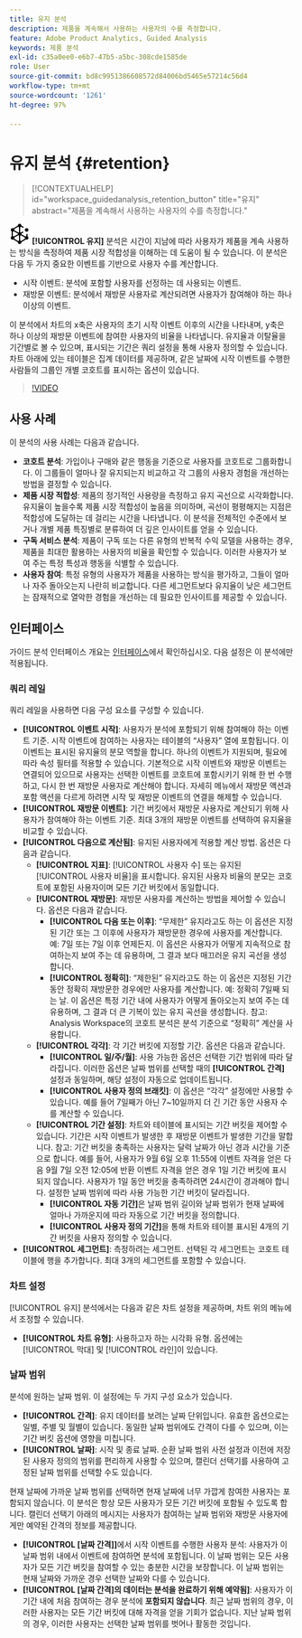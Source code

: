 ```yaml
---
title: 유지 분석
description: 제품을 계속해서 사용하는 사용자의 수를 측정합니다.
feature: Adobe Product Analytics, Guided Analysis
keywords: 제품 분석
exl-id: c35a0ee0-e6b7-47b5-a5bc-308cde1585de
role: User
source-git-commit: bd8c9951386608572d84006bd5465e57214c56d4
workflow-type: tm+mt
source-wordcount: '1261'
ht-degree: 97%

---
```


# 유지 분석 {#retention}

<!-- markdownlint-disable MD034 -->

>[!CONTEXTUALHELP]
>id="workspace_guidedanalysis_retention_button"
>title="유지"
>abstract="제품을 계속해서 사용하는 사용자의 수를 측정합니다."

<!-- markdownlint-enable MD034 -->

![유지](/help/assets/icons/Retention.svg) **[!UICONTROL 유지]** 분석은 시간이 지남에 따라 사용자가 제품을 계속 사용하는 방식을 측정하여 제품 시장 적합성을 이해하는 데 도움이 될 수 있습니다. 이 분석은 다음 두 가지 중요한 이벤트를 기반으로 사용자 수를 계산합니다.

* 시작 이벤트: 분석에 포함할 사용자를 선정하는 데 사용되는 이벤트.
* 재방문 이벤트: 분석에서 재방문 사용자로 계산되려면 사용자가 참여해야 하는 하나 이상의 이벤트.

이 분석에서 차트의 x축은 사용자의 초기 시작 이벤트 이후의 시간을 나타내며, y축은 하나 이상의 재방문 이벤트에 참여한 사용자의 비율을 나타냅니다. 유지율과 이탈율을 기간별로 볼 수 있으며, 표시되는 기간은 쿼리 설정을 통해 사용자 정의할 수 있습니다. 차트 아래에 있는 테이블은 집계 데이터를 제공하며, 같은 날짜에 시작 이벤트를 수행한 사람들의 그룹인 개별 코호트를 표시하는 옵션이 있습니다.

>[!VIDEO](https://video.tv.adobe.com/v/3430503/?quality=12&learn=on)


## 사용 사례

이 분석의 사용 사례는 다음과 같습니다.

* **코호트 분석**: 가입이나 구매와 같은 행동을 기준으로 사용자를 코호트로 그룹화합니다. 이 그룹들이 얼마나 잘 유지되는지 비교하고 각 그룹의 사용자 경험을 개선하는 방법을 결정할 수 있습니다.
* **제품 시장 적합성**: 제품의 정기적인 사용량을 측정하고 유지 곡선으로 시각화합니다. 유지율이 높을수록 제품 시장 적합성이 높음을 의미하며, 곡선이 평평해지는 지점은 적합성에 도달하는 데 걸리는 시간을 나타냅니다. 이 분석을 전체적인 수준에서 보거나 개별 제품 특징별로 분류하여 더 깊은 인사이트를 얻을 수 있습니다.
* **구독 서비스 분석**: 제품이 구독 또는 다른 유형의 반복적 수익 모델을 사용하는 경우, 제품을 최대한 활용하는 사용자의 비율을 확인할 수 있습니다. 이러한 사용자가 보여 주는 특정 특성과 행동을 식별할 수 있습니다.
* **사용자 참여**: 특정 유형의 사용자가 제품을 사용하는 방식을 평가하고, 그들이 얼마나 자주 돌아오는지 나란히 비교합니다. 다른 세그먼트보다 유지율이 낮은 세그먼트는 잠재적으로 열악한 경험을 개선하는 데 필요한 인사이트를 제공할 수 있습니다.

## 인터페이스

가이드 분석 인터페이스 개요는 [인터페이스](../overview.md#interface)에서 확인하십시오. 다음 설정은 이 분석에만 적용됩니다.

### 쿼리 레일

쿼리 레일을 사용하면 다음 구성 요소를 구성할 수 있습니다.

* **[!UICONTROL 이벤트 시작]**: 사용자가 분석에 포함되기 위해 참여해야 하는 이벤트 기준. 시작 이벤트에 참여하는 사용자는 테이블의 “사용자” 열에 포함됩니다. 이 이벤트는 표시된 유지율의 분모 역할을 합니다. 하나의 이벤트가 지원되며, 필요에 따라 속성 필터를 적용할 수 있습니다. 기본적으로 시작 이벤트와 재방문 이벤트는 연결되어 있으므로 사용자는 선택한 이벤트를 코호트에 포함시키기 위해 한 번 수행하고, 다시 한 번 재방문 사용자로 계산해야 합니다. 자세히 메뉴에서 재방문 액션과 포함 액션을 다르게 하려면 시작 및 재방문 이벤트의 연결을 해제할 수 있습니다.
* **[!UICONTROL 재방문 이벤트]**: 기간 버킷에서 재방문 사용자로 계산되기 위해 사용자가 참여해야 하는 이벤트 기준. 최대 3개의 재방문 이벤트를 선택하여 유지율을 비교할 수 있습니다.
* **[!UICONTROL 다음으로 계산됨]**: 유지된 사용자에게 적용할 계산 방법. 옵션은 다음과 같습니다.
   * **[!UICONTROL 지표]**: [!UICONTROL 사용자 수] 또는 유지된 [!UICONTROL 사용자 비율]을 표시합니다. 유지된 사용자 비율의 분모는 코호트에 포함된 사용자이며 모든 기간 버킷에서 동일합니다.
   * **[!UICONTROL 재방문]**: 재방문 사용자를 계산하는 방법을 제어할 수 있습니다. 옵션은 다음과 같습니다.
      * **[!UICONTROL 다음 또는 이후]**: “무제한” 유지라고도 하는 이 옵션은 지정된 기간 또는 그 이후에 사용자가 재방문한 경우에 사용자를 계산합니다. 예: 7일 또는 7일 이후 언제든지. 이 옵션은 사용자가 어떻게 지속적으로 참여하는지 보여 주는 데 유용하며, 그 결과 보다 매끄러운 유지 곡선을 생성합니다.
      * **[!UICONTROL 정확히]**: “제한된” 유지라고도 하는 이 옵션은 지정된 기간 동안 정확히 재방문한 경우에만 사용자를 계산합니다. 예: 정확히 7일째 되는 날. 이 옵션은 특정 기간 내에 사용자가 어떻게 돌아오는지 보여 주는 데 유용하며, 그 결과 더 큰 기복이 있는 유지 곡선을 생성합니다. 참고: Analysis Workspace의 코호트 분석은 분석 기준으로 “정확히” 계산을 사용합니다.
   * **[!UICONTROL 각각]**: 각 기간 버킷에 지정할 기간. 옵션은 다음과 같습니다.
      * **[!UICONTROL 일/주/월]**: 사용 가능한 옵션은 선택한 기간 범위에 따라 달라집니다. 이러한 옵션은 날짜 범위를 선택할 때의 **[!UICONTROL 간격]** 설정과 동일하며, 해당 설정이 자동으로 업데이트됩니다.
      * **[!UICONTROL 사용자 정의 브래킷]**: 이 옵션은 “각각” 설정에만 사용할 수 있습니다. 예를 들어 7일째가 아닌 7~10일까지 더 긴 기간 동안 사용자 수를 계산할 수 있습니다.
   * **[!UICONTROL 기간 설정]**: 차트와 테이블에 표시되는 기간 버킷을 제어할 수 있습니다. 기간은 시작 이벤트가 발생한 후 재방문 이벤트가 발생한 기간을 말합니다. 참고: 기간 버킷을 충족하는 사용자는 달력 날짜가 아닌 경과 시간을 기준으로 합니다. 예를 들어, 사용자가 9월 6일 오후 11:55에 이벤트 자격을 얻은 다음 9월 7일 오전 12:05에 반환 이벤트 자격을 얻은 경우 1일 기간 버킷에 표시되지 않습니다. 사용자가 1일 동안 버킷을 충족하려면 24시간이 경과해야 합니다. 설정한 날짜 범위에 따라 사용 가능한 기간 버킷이 달라집니다.
      * **[!UICONTROL 자동 기간]**&#x200B;은 날짜 범위 길이와 날짜 범위가 현재 날짜에 얼마나 가까운지에 따라 자동으로 기간 버킷을 정의합니다.
      * **[!UICONTROL 사용자 정의 기간]**&#x200B;을 통해 차트와 테이블 표시된 4개의 기간 버킷을 사용자 정의할 수 있습니다.
* **[!UICONTROL 세그먼트]**: 측정하려는 세그먼트. 선택된 각 세그먼트는 코호트 테이블에 행을 추가합니다. 최대 3개의 세그먼트를 포함할 수 있습니다.

### 차트 설정

[!UICONTROL 유지] 분석에서는 다음과 같은 차트 설정을 제공하며, 차트 위의 메뉴에서 조정할 수 있습니다.

* **[!UICONTROL 차트 유형]**: 사용하고자 하는 시각화 유형. 옵션에는 [!UICONTROL 막대] 및 [!UICONTROL 라인]이 있습니다.

### 날짜 범위

분석에 원하는 날짜 범위. 이 설정에는 두 가지 구성 요소가 있습니다.

* **[!UICONTROL 간격]**: 유지 데이터를 보려는 날짜 단위입니다. 유효한 옵션으로는 일별, 주별 및 월별이 있습니다. 동일한 날짜 범위에도 간격이 다를 수 있으며, 이는 기간 버킷 옵션에 영향을 미칩니다.
* **[!UICONTROL 날짜]**: 시작 및 종료 날짜. 순환 날짜 범위 사전 설정과 이전에 저장된 사용자 정의의 범위를 편리하게 사용할 수 있으며, 캘린더 선택기를 사용하여 고정된 날짜 범위를 선택할 수도 있습니다.

현재 날짜에 가까운 날짜 범위를 선택하면 현재 날짜에 너무 가깝게 참여한 사용자는 포함되지 않습니다. 이 분석은 항상 모든 사용자가 모든 기간 버킷에 포함될 수 있도록 합니다. 캘린더 선택기 아래의 메시지는 사용자가 참여하는 날짜 범위와 재방문 사용자에게만 예약된 간격의 정보를 제공합니다.

* **[!UICONTROL [날짜 간격]]**&#x200B;에서 시작 이벤트를 수행한 사용자 분석: 사용자가 이 날짜 범위 내에서 이벤트에 참여하면 분석에 포함됩니다. 이 날짜 범위는 모든 사용자가 모든 기간 버킷을 참여할 수 있는 충분한 시간을 보장합니다. 이 날짜 범위는 현재 날짜와 가까운 경우 선택한 날짜와 다를 수 있습니다.
* **[!UICONTROL [날짜 간격]의 데이터는 분석을 완료하기 위해 예약됨]**: 사용자가 이 기간 내에 처음 참여하는 경우 분석에 **포함되지 않습니다**. 최근 날짜 범위의 경우, 이러한 사용자는 모든 기간 버킷에 대해 자격을 얻을 기회가 없습니다. 지난 날짜 범위의 경우, 이러한 사용자는 선택한 날짜 범위를 벗어나 활동한 것입니다.

<!--
## Example

See below for an example of the analysis.

![Retention](../assets/retention.png)

-->